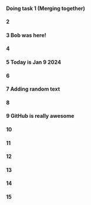 #### Doing task 1 (Merging together)
#### 2
#### 3 Bob was here!
#### 4
#### 5 Today is Jan 9 2024
#### 6
#### 7 Adding random text
#### 8
#### 9 GitHub is really awesome
#### 10
#### 11
#### 12
#### 13
#### 14
#### 15
